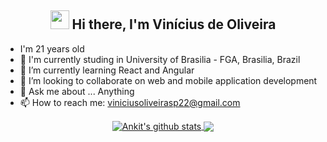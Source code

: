 <div align="center">

<h2><img src="https://raw.githubusercontent.com/iampavangandhi/iampavangandhi/master/gifs/Hi.gif" width="30px"> Hi there, I'm Vinícius de Oliveira </h2>
</div>

- I'm 21 years old
- 🏫 I'm currently studing in University of Brasilia - FGA, Brasilia, Brazil
- 🌱 I’m currently learning React and Angular
- 👯 I’m looking to collaborate on web and mobile application development
- 💬 Ask me about ... Anything
- 📫 How to reach me: viniciusoliveirasp22@gmail.com

<div align="center">
<a href="https://github.com/ViniciussdeOliveira">
 <img align="center" src="https://github-readme-stats.vercel.app/api?username=ViniciussdeOliveira&show_icons=true&theme=dracula&line_height=30" alt="Ankit's github stats"/>
</a>
<a href="https://github.com/ViniciussdeOliveira">
  <img align="center" src="https://github-readme-stats.vercel.app/api/top-langs/?username=ViniciussdeOliveira&theme=dracula">
</a>
</div>

